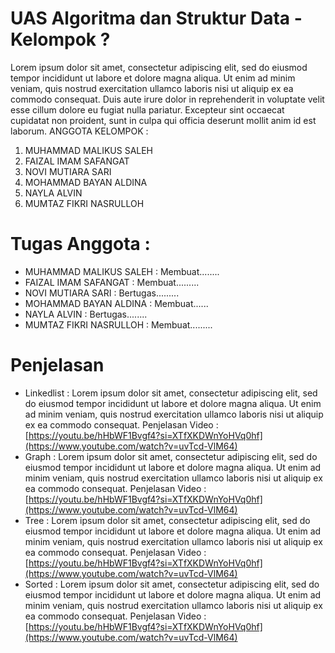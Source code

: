 # UAS Algoritma dan Struktur Data - Kelompok ?
Lorem ipsum dolor sit amet, consectetur adipiscing elit, sed do eiusmod tempor incididunt ut labore et dolore magna aliqua. Ut enim ad minim veniam, quis nostrud exercitation ullamco laboris nisi ut aliquip ex ea commodo consequat. Duis aute irure dolor in reprehenderit in voluptate velit esse cillum dolore eu fugiat nulla pariatur. Excepteur sint occaecat cupidatat non proident, sunt in culpa qui officia deserunt mollit anim id est laborum.
ANGGOTA KELOMPOK :
1. MUHAMMAD MALIKUS SALEH
2. FAIZAL IMAM SAFANGAT
3. NOVI MUTIARA SARI
4. MOHAMMAD BAYAN ALDINA
5. NAYLA ALVIN
6. MUMTAZ FIKRI NASRULLOH

# Tugas Anggota :
* MUHAMMAD MALIKUS SALEH : Membuat........
* FAIZAL IMAM SAFANGAT : Membuat.........
* NOVI MUTIARA SARI : Bertugas.........
* MOHAMMAD BAYAN ALDINA : Membuat......
* NAYLA ALVIN : Bertugas........
* MUMTAZ FIKRI NASRULLOH : Membuat.........

# Penjelasan 
* Linkedlist : Lorem ipsum dolor sit amet, consectetur adipiscing elit, sed do eiusmod tempor incididunt ut labore et dolore magna aliqua. Ut enim ad minim veniam, quis nostrud exercitation ullamco laboris nisi ut aliquip ex ea commodo consequat.
  Penjelasan Video : [https://youtu.be/hHbWF1Bvgf4?si=XTfXKDWnYoHVq0hf](https://www.youtube.com/watch?v=uvTcd-VlM64)
* Graph : Lorem ipsum dolor sit amet, consectetur adipiscing elit, sed do eiusmod tempor incididunt ut labore et dolore magna aliqua. Ut enim ad minim veniam, quis nostrud exercitation ullamco laboris nisi ut aliquip ex ea commodo consequat.
  Penjelasan Video : [https://youtu.be/hHbWF1Bvgf4?si=XTfXKDWnYoHVq0hf](https://www.youtube.com/watch?v=uvTcd-VlM64)
* Tree : Lorem ipsum dolor sit amet, consectetur adipiscing elit, sed do eiusmod tempor incididunt ut labore et dolore magna aliqua. Ut enim ad minim veniam, quis nostrud exercitation ullamco laboris nisi ut aliquip ex ea commodo consequat.
  Penjelasan Video : [https://youtu.be/hHbWF1Bvgf4?si=XTfXKDWnYoHVq0hf](https://www.youtube.com/watch?v=uvTcd-VlM64)
* Sorted : Lorem ipsum dolor sit amet, consectetur adipiscing elit, sed do eiusmod tempor incididunt ut labore et dolore magna aliqua. Ut enim ad minim veniam, quis nostrud exercitation ullamco laboris nisi ut aliquip ex ea commodo consequat.
  Penjelasan Video : [https://youtu.be/hHbWF1Bvgf4?si=XTfXKDWnYoHVq0hf](https://www.youtube.com/watch?v=uvTcd-VlM64)
